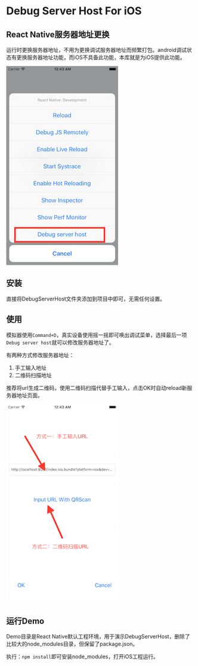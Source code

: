 
# Debug Server Host For iOS

## React Native服务器地址更换

运行时更换服务器地址，不用为更换调试服务器地址而频繁打包。android调试状态有更换服务器地址功能，而iOS不具备此功能，本库就是为iOS提供此功能。

![](./image/1.png)

## 安装

直接将DebugServerHost文件夹添加到项目中即可，无需任何设置。

## 使用

模拟器使用`Command+D`，真实设备使用摇一摇即可唤出调试菜单，选择最后一项`Debug server host`就可以修改服务器地址了。

有两种方式修改服务器地址：

1. 手工输入地址
2. 二维码扫描地址

推荐将url生成二维码，使用二维码扫描代替手工输入，点击OK时自动reload新服务器地址页面。

![](./image/2.png)

## 运行Demo

Demo目录是React Native默认工程环境，用于演示DebugServerHost，删除了比较大的node_modules目录，但保留了package.json。

执行：`npm install`即可安装node_modules，打开iOS工程运行。

## 

